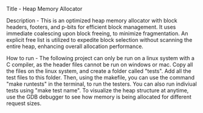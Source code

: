 Title - Heap Memory Allocator

Description - 
This is an optimized heap memory allocator with block headers, footers, and p-bits for efficient block management. It uses immediate coalescing upon block freeing, to minimize fragmentation. 
An explicit free list is utilized to expedite block selection without scanning the entire heap, enhancing overall allocation performance.

How to run -
The following project can only be run on a linux system with a C compiler, as the header files cannot be run on windows or mac. Copy all the files on the linux system, and create a folder called "tests".
Add all the test files to this folder. Then, using the makefile, you can use the command "make runtests" in the terminal, to run the testers. You can also run indiviual tests using "make test name".
To visualize the heap structure at anytime, use the GDB debugger to see how memory is being allocated for different request sizes.
